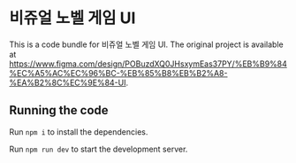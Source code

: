 
  # 비쥬얼 노벨 게임 UI

  This is a code bundle for 비쥬얼 노벨 게임 UI. The original project is available at https://www.figma.com/design/POBuzdXQ0JHsxymEas37PY/%EB%B9%84%EC%A5%AC%EC%96%BC-%EB%85%B8%EB%B2%A8-%EA%B2%8C%EC%9E%84-UI.

  ## Running the code

  Run `npm i` to install the dependencies.

  Run `npm run dev` to start the development server.
  